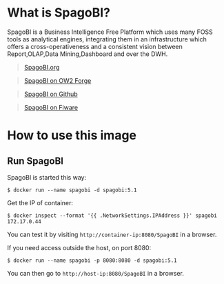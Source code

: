 # What is SpagoBI?

SpagoBI is a Business Intelligence Free Platform which uses many FOSS tools as analytical engines, integrating them in an infrastructure which offers a cross-operativeness and a consistent vision between Report,OLAP,Data Mining,Dashboard and over the DWH.

> [SpagoBI.org](http://www.spagobi.org)

> [SpagoBI on OW2 Forge](http://forge.ow2.org/projects/spagobi)

> [SpagoBI on Github](http://engineeringspa.github.io/SpagoBI/)

> [SpagoBI on Fiware](http://catalogue.fiware.org/enablers/data-visualization-spagobi)

# How to use this image

## Run SpagoBI

SpagoBI is started this way:

```console
$ docker run --name spagobi -d spagobi:5.1
```

Get the IP of container: 

```console
$ docker inspect --format '{{ .NetworkSettings.IPAddress }}' spagobi
172.17.0.44
```

You can test it by visiting `http://container-ip:8080/SpagoBI` in a browser.

If you need access outside the host, on port 8080:

```console
$ docker run --name spagobi -p 8080:8080 -d spagobi:5.1
```

You can then go to `http://host-ip:8080/SpagoBI` in a browser.
